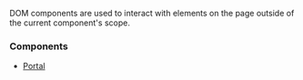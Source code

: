 DOM components are used to interact with elements on the page outside of the current component's scope.

### Components

- [Portal](/styleguide/#/DOM/Portal)
